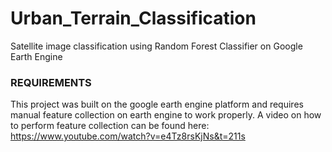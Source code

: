 # Urban_Terrain_Classification
 Satellite image classification using Random Forest Classifier on Google Earth Engine

### REQUIREMENTS
This project was built on the google earth engine platform and requires manual feature collection on earth engine to work properly.
A video on how to perform feature collection can be found here: https://www.youtube.com/watch?v=e4Tz8rsKjNs&t=211s
